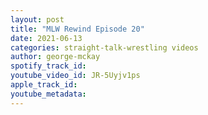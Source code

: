```yaml
---
layout: post
title: "MLW Rewind Episode 20"
date: 2021-06-13
categories: straight-talk-wrestling videos
author: george-mckay
spotify_track_id: 
youtube_video_id: JR-5Uyjv1ps
apple_track_id: 
youtube_metadata: 
---
```

